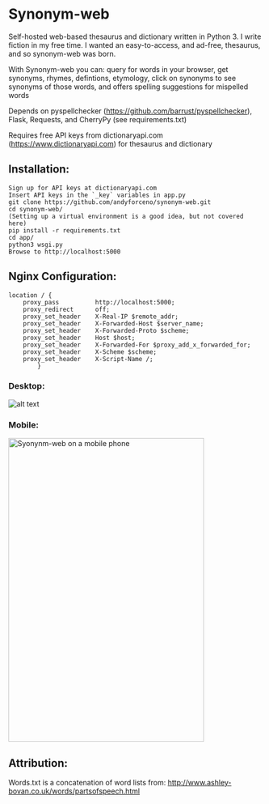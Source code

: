 # Synonym-web
Self-hosted web-based thesaurus and dictionary written in Python 3. I write fiction in my free time.
I wanted an easy-to-access, and ad-free, thesaurus, and so synonym-web was born. 

With Synonym-web you can: query for words in your browser, get synonyms, rhymes, defintions, etymology,
click on synonyms to see synonyms of those words, and offers spelling suggestions for mispelled words

Depends on pyspellchecker (https://github.com/barrust/pyspellchecker), Flask, Requests, and CherryPy (see requirements.txt)

Requires free API keys from dictionaryapi.com (https://www.dictionaryapi.com) for thesaurus and dictionary

## Installation:
	Sign up for API keys at dictionaryapi.com 
	Insert API keys in the `_key` variables in app.py
    git clone https://github.com/andyforceno/synonym-web.git
    cd synonym-web/
    (Setting up a virtual environment is a good idea, but not covered here)
    pip install -r requirements.txt
    cd app/ 
	python3 wsgi.py
    Browse to http://localhost:5000

## Nginx Configuration:
    location / {
		proxy_pass			http://localhost:5000;
		proxy_redirect		off;
		proxy_set_header	X-Real-IP $remote_addr;
		proxy_set_header	X-Forwarded-Host $server_name;
		proxy_set_header	X-Forwarded-Proto $scheme;
		proxy_set_header    Host $host;                                                                               
		proxy_set_header    X-Forwarded-For $proxy_add_x_forwarded_for;                                               
		proxy_set_header    X-Scheme $scheme;                                                                         
		proxy_set_header    X-Script-Name /;
			}

### Desktop:
![alt text](https://raw.githubusercontent.com/andyforceno/synonym-web/master/synonymweb-ui-desktop.jpg "Synonym-web on the desktop")

### Mobile:
<img src="https://raw.githubusercontent.com/andyforceno/synonym-web/master/synonymweb-ui-mobile.jpg" title="Syonynm-web on a mobile phone" height="600" width="387"></img>

## Attribution:
Words.txt is a concatenation of word lists from: 
http://www.ashley-bovan.co.uk/words/partsofspeech.html
